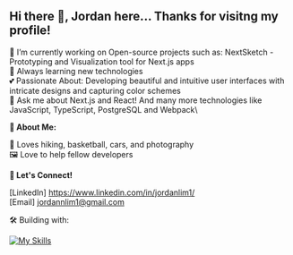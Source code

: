 ## Hi there 👋, Jordan here... Thanks for visitng my profile!

🔭 I’m currently working on Open-source projects such as: NextSketch - Prototyping and Visualization tool for Next.js apps \
🌱 Always learning new technologies\
💕 Passionate About: Developing beautiful and intuitive user interfaces with intricate designs and capturing color schemes\
💬 Ask me about Next.js and React! And many more technologies like JavaScript, TypeScript, PostgreSQL and Webpack\


**🎉 About Me:** 


🎥 Loves hiking, basketball, cars, and photography\
🖼️ Love to help fellow developers


**📧 Let's Connect!**

[LinkedIn] https://www.linkedin.com/in/jordanlim1/  \
[Email] jordannlim1@gmail.com  


🛠 Building with:

[![My Skills](https://skillicons.dev/icons?i=react,js,ts,mongodb,postgres,webpack,aws,html,css)](https://skillicons.dev)


